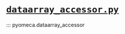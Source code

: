 # [`dataarray_accessor.py`](https://github.com/pyomeca/pyomeca/blob/master/pyomeca/dataarray_accessor.py)

::: pyomeca.dataarray_accessor